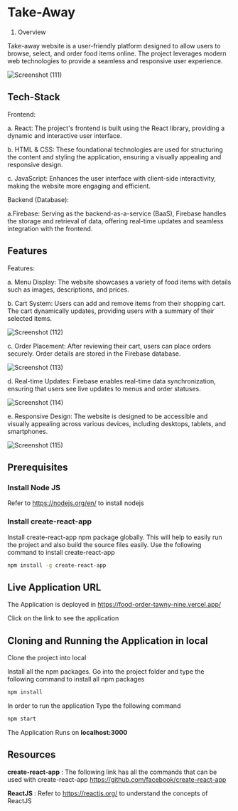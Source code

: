 
# Take-Away 

1. Overview

Take-away website is a user-friendly platform designed to allow users to browse, select, and order food items online. The project leverages modern web technologies to provide a seamless and responsive user experience.


![Screenshot (111)](https://github.com/pranay2508/Food_order/assets/56022492/5f0b7822-8fd5-49e8-8c4d-6d6a513c27c1)


## Tech-Stack
Frontend:

a. React: The project's frontend is built using the React library, providing a dynamic and interactive user interface.

b. HTML & CSS: These foundational technologies are used for structuring the content and styling the application, ensuring a visually appealing and responsive design.

c. JavaScript: Enhances the user interface with client-side interactivity, making the website more engaging and efficient.

Backend (Database):

a.Firebase: Serving as the backend-as-a-service (BaaS), Firebase handles the storage and retrieval of data, offering real-time updates and seamless integration with the frontend.

## Features

Features:

a. Menu Display: The website showcases a variety of food items with details such as images, descriptions, and prices.

b. Cart System: Users can add and remove items from their shopping cart. The cart dynamically updates, providing users with a summary of their selected items.

![Screenshot (112)](https://github.com/pranay2508/Food_order/assets/56022492/29c71325-bb3c-403c-8e1d-2590a2dcf474)

c. Order Placement: After reviewing their cart, users can place orders securely. Order details are stored in the Firebase database.

![Screenshot (113)](https://github.com/pranay2508/Food_order/assets/56022492/e427350b-726d-47b3-b52b-86e321c3bb03)

d. Real-time Updates: Firebase enables real-time data synchronization, ensuring that users see live updates to menus and order statuses.

![Screenshot (114)](https://github.com/pranay2508/Food_order/assets/56022492/4b34f1e2-2afe-46b4-b738-f3df5c2b372f)

e. Responsive Design: The website is designed to be accessible and visually appealing across various devices, including desktops, tablets, and smartphones.

![Screenshot (115)](https://github.com/pranay2508/Food_order/assets/56022492/4f27c697-cedf-4878-aa7d-1e4e914c8097)

## Prerequisites

### Install Node JS
Refer to https://nodejs.org/en/ to install nodejs

### Install create-react-app
Install create-react-app npm package globally. This will help to easily run the project and also build the source files easily. Use the following command to install create-react-app

```bash
npm install -g create-react-app
```
## Live Application URL

The Application is deployed in https://food-order-tawny-nine.vercel.app/

Click on the link to see the application

## Cloning and Running the Application in local

Clone the project into local

Install all the npm packages. Go into the project folder and type the following command to install all npm packages

```bash
npm install
```

In order to run the application Type the following command

```bash
npm start
```

The Application Runs on **localhost:3000**

## Resources

**create-react-app** : The following link has all the commands that can be used with create-react-app
https://github.com/facebook/create-react-app

**ReactJS** : Refer to https://reactjs.org/ to understand the concepts of ReactJS

